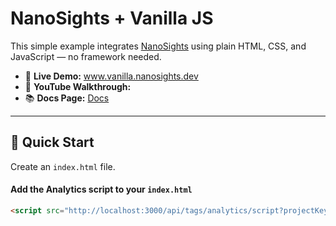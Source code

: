 # NanoSights + Vanilla JS

This simple example integrates [NanoSights](https://www.nanosights.dev) using plain HTML, CSS, and JavaScript — no framework needed.

- 🔗 **Live Demo:** www.vanilla.nanosights.dev  
- 🎥 **YouTube Walkthrough:**  
- 📚 **Docs Page:** [Docs](https://www.nanosights.dev/docs)

---

## 📄 Quick Start

Create an `index.html` file.

#### Add the Analytics script to your `index.html`

```html
<script src="http://localhost:3000/api/tags/analytics/script?projectKey=mcw2ugsj162ft&userId=a5fb0950-8486-43a2-8ee5-dc4f551a4003"></script>
```
